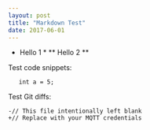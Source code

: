```yaml
---
layout: post
title: "Markdown Test"
date: 2017-06-01
---
```


* Hello 1 *
** Hello 2 **

Test code snippets:
```
   int a = 5;
```

Test Git diffs:
```
-// This file intentionally left blank
+// Replace with your MQTT credentials
```

